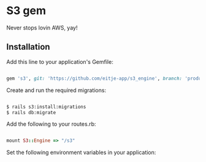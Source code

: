 # S3 gem

Never stops lovin AWS, yay!

## Installation

Add this line to your application's Gemfile:

```ruby

gem 's3', git: 'https://github.com/eitje-app/s3_engine', branch: 'production'

```
Create and run the required migrations:

```bash

$ rails s3:install:migrations
$ rails db:migrate

```
Add the following to your routes.rb:
```ruby

mount S3::Engine => "/s3"

```
Set the following environment variables in your application:
```ruby
```
